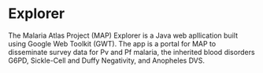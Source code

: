 Explorer
========
The Malaria Atlas Project (MAP) Explorer is a Java web apllication built using Google Web Toolkit (GWT). The app is a
portal for MAP to disseminate survey data for Pv and Pf malaria, the inherited blood disorders G6PD, Sickle-Cell and
Duffy Negativity, and Anopheles DVS.
